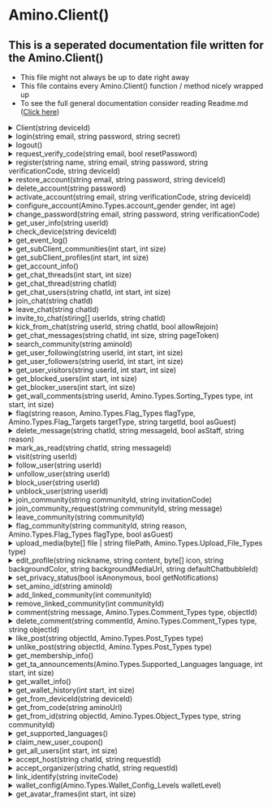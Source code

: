 # Amino.Client()
## This is a seperated documentation file written for the Amino.Client()
- This file might not always be up to date right away
- This file contains every Amino.Client() function / method nicely wrapped up
- To see the full general documentation consider reading Readme.md ([Click here](https://github.com/FabioGaming/Amino.NET))



<details>
<summary id="functionName">Client(string deviceId)</summary>
<p id="functionDescription">The Amino.Client() Object is a crucial object to make Bots or tools, as there need to be an instance of it to make the library work</p>

### Object Values:
Note that some values might be `null` if you don't `login` into an Amino account
- deviceID : string
- sessionID : string
- secret : string
- userID : string
- json : string
- googleID : string
- appleID : string
- facebookID : string
- twitterID : string
- iconUrl : string
- aminoID : string
- email : string
- phoneNumber : string
- nickname : string
- is_Global : bool
- debug : bool (default: false) : If turned to true, all API responses will be printed into the Trace log

### Extras
- Consider using try catch statements, if a function fails while executing the request, the response code doesn't indicate success or if a custom condition is triggered, it will throw an Exception!

### Required Values:
- deviceId : string : if left empty, it will generate a valid Amino Device ID

### Example:
```CSharp
Amino.Client client = new Amino.Client(); // This client will be used as an Example Client for the rest of the Amino.Client() docuemntations, whenever "client" is being used, its just an instance of Amino.Client()
```

### Returns:
- Nothing
</details>

<details>
<summary id="functionName">login(string email, string password, string secret)</summary>
<p id="functionDescription">You can log into an existing Amino account using this function.</p>

### Required Values:
- email : string : The email of the account
- password : string : The password of the account
- secret : string (default: null) : The login secret of the account
### Example:
```CSharp
try 
{
    client.login("myEmail@Domain.com", "myEpicPassword");
    Console.WriteLine("Logged in!");
} catch 
{
    Console.WriteLine("Could not log into the account!");
}
```

### Returns:
- Nothing
</details>

<details>
<summary id="functionName">logout()</summary>
<p id="functionDescription">You can log out of an Amino account using this function, make sure you are logged into an account to use this function!</p>

### Required Values:
- None
### Example:
```CSharp
try 
{
    client.logout();
    Console.WriteLine("Logged out!");
} catch 
{
    Console.WriteLine("Could not log out!");
}
```

### Returns:
- Nothing
</details>

<details>
<summary id="functionName">request_verify_code(string email, bool resetPassword)</summary>
<p id="functionDescription">You can request an Amino verification code using this function.</p>

### Required Values:
- email : string : The email address for the Amino account
- resetPassword : bool (default: false) : This decides if the verification code is supposed to reset the accounts password

### Example:
```CSharp
try
{
    client.request_verify_code("myEmail@domain.com", true);
    Console.WriteLine("Requested Verification code!");
} catch
{
    Console.WriteLine("Could not send email");
}
```

### Returns:
- Nothing
</details>


<details>
<summary id="functionName">register(string name, string email, string password, string verificationCode, string deviceId)</summary>
<p id="functionDescription">This function allows you to register an Amino account</p>

### Required Values:
- name : string : The name of the account
- email : string : The email of the account
- password : string : The password of the account
- verificationCode : string : The verification code for the email, refer to `request_verify_code()`
- deviceId : string (default: null) : The device ID of the account, if left empty it will generate one for you
### Example:
```CSharp
try 
{
    client.register("epicName", "myEmail@Domain.com", "myNicePassword", "ABCDEF");
    Console.WriteLine("Account registered!");
} catch 
{
    Console.Writeline("Could not register account!");
}
```

### Returns:
- Nothing
</details>

<details>
<summary id="functionName">restore_account(string email, string password, string deviceId)</summary>
<p id="functionDescription">This function allows you to restore a deleted Amino account</p>

### Required Values:
- email : string : The email of the account you want to restore
- password : string : The password of the account you want to restore
- deviceId : string (default: null) : The device ID you want to restore the account with, if left empty it will generate one for you

### Example:
```CSharp
try 
{
    client.restore_account("myEmail@Domain.com", "myEpicPassword", "someDeviceId");
    Console.WriteLine("Restored account successfully!");
} catch 
{
    Console.WriteLine("Could not restore account!");
}
```

### Returns:
- Nothing
</details>

<details>
<summary id="functionName">delete_account(string password)</summary>
<p id="functionDescription">This function allows you to delete the current Amino account in use.</p>

### Required Values:
- password : string : The password of the current Amino Account
### Example:
```CSharp
try 
{
    client.delete_account("myEpicPassword");
    Console.WriteLine("Account has been deleted Successfully!");
} catch 
{
    Console.WriteLine("Account could not be deleted!");
}
```

### Returns:
- Nothing
</details>

<details>
<summary id="functionName">activate_account(string email, string verificationCode, string deviceId)</summary>
<p id="functionDescription">This function allows you to activate an Amino account using a verification Code</p>

### Required Values:
- email : string : The email address of the account you want to activate
- verificationCode : string : The verification Code to activate the account (refer to `request_verify_code()`)
- deviceId : string (default: null) : The device ID  you want to activate the account from, if left empty it will generate one for you
### Example:
```CSharp
try 
{
    client.activate_account("myEmail@Domain.com", "ABCDEF");
    Console.WriteLine("The account has been activated!")
} catch 
{
    Console.WriteLine("Could not activate the account!");
}
```

### Returns:
- Nothing
</details>

<details>
<summary id="functionName">configure_account(Amino.Types.account_gender gender, int age)</summary>
<p id="functionDescription">
This function allows you to configure an Amino accounts age and gender</p>

### Required Values:
- gender : Amino.Types.account_gender : The gender you want the account to be configured to
- age : int : Sets the age of the account : This value cannot be lower than 13!
### Example:
```CSharp
try 
{
    client.configure_account(Amino.Types.account_gender.Non_Binary, 18);
    Console.WriteLine("Configured account successfully!");
} catch 
{
    Console.WriteLine("Could not configure account!");
}
```

### Returns:
- Nothing
</details>

<details>
<summary id="functionName">change_password(string email, string password, string verificationCode)</summary>
<p id="functionDescription">This function allows you to change the password of the current Amino account.</p>

### Required Values:
- email : string : The email of your account
- password : string : The new password you want the account to change to
- verificationCode : string : The verification code needed to reset your Password (refer to `request_verify_code()`)
### Example:
```CSharp
try 
{
    client.change_password("myEmail@Domain.com", "myNewPassword", "ABCDEF");
    Console.WriteLine("Account password has been changed successfully!");
} catch 
{
    Console.WriteLine("Could not reset password!");
}
```

### Returns:
- Nothing
</details>

<details>
<summary id="functionName">get_user_info(string userId)</summary>
<p id="functionDescription">This function allows you to get information about a global Amino Profile</p>

### Required Values:
- userId : string : The object / user ID of the Amino user you want to get information about
### Example:
```CSharp
try 
{
    var userProfile = client.get_user_info("anyUserId");
    Console.WriteLine("Account username: " + userProfile.nickname);
} catch 
{
    Console.WriteLine("Could not get user information");
}
```

### Returns:
- Amino.Objects.GlobalProfile
</details>

<details>
<summary id="functionName">check_device(string deviceId)</summary>
<p id="functionDescription">This function allows you to check if a device ID is valid or not</p>

### Required Values:
- deviceId : string : The device ID you want to check
### Example:
```CSharp
try 
{
    if(client.check_device("someDeviceId")) 
    {
        Console.WriteLine("This device ID is valid!");
    } else 
    {
        Console.WriteLine("This device ID is invalid!");
    }
} catch 
{
    Console.WriteLine("Could not check device ID");
}
```

### Returns:
- bool
</details>

<details>
<summary id="functionName">get_event_log()</summary>
<p id="functionDescription">This function allows you to get information about the current accounts event log!</p>

### Required Values:
- None
### Example:
```CSharp
try 
{
    var eventLog = client.get_event_log();
    Console.WriteLine("EventLog JSON: " + eventLog.json);
} catch 
{
    Console.WriteLine("Could not get eventLog!");
}
```

### Returns:
- Amino.Objects.EventLog
</details>

<details>
<summary id="functionName">get_subClient_communities(int start, int size)</summary>
<p id="functionDescription">This function allows you to get information about all the Communities where the current Amino account is in</p>

### Required Values:
- start : int (default: 0) : The start index for getting the communities
- size : int (default: 25) : Sets the range between `start` and whatever number this is set to
### Example:
```CSharp
try 
{
    List<Amino.Objects.Community> communityList = client.get_subClient_communities();
    Console.WriteLine("First community Name: " + communityList[0].communityName);
} catch 
{
    Console.WriteLine("Could not get subClient communities.");
}
```

### Returns:
- List<Amino.Objects.Community>
</details>

<details>
<summary id="functionName">get_subClient_profiles(int start, int size)</summary>
<p id="functionDescription">This function allows you to get information about all the community profiles where the current Amino account is in</p>

### Required Values:
- start : int (default: 0) : The start index of the Community profiles
- size : int (default: 25) : Sets the range between `start` and whatever this is set to
### Example:
```CSharp
try 
{
    List<Amino.Objects.CommunityProfile> profileList = client.get_subClient_profiles();
    Console.WriteLine("Profile name in first community: " + profileList[0].nickname);
} catch 
{
    Console.WriteLine("Could not get subClient profiles");
}
```

### Returns:
- List<Amino.Objects.CommunityProfile>
</details>

<details>
<summary id="functionName">get_account_info()</summary>
<p id="functionDescription">This function allows you to get information about the current Amino account</p>

### Required Values:
- None
### Example:
```CSharp
try 
{
    var accountInfo = client.get_account_info();
    Console.WriteLine("Account was created on " + accountInfo.createdTime);
} catch 
{
    Console.WriteLine("Could not get user information");
}
```

### Returns:
- Amino.Objects.UserAccount
</details>

<details>
<summary id="functionName">get_chat_threads(int start, int size)</summary>
<p id="functionDescription">This function allows you to get all chat threads where the current Amino account is in</p>

### Required Values:
- start : int (default: 0) : Sets the Start index for getting chat list
- size : int (default: 25) : Sets the range between `start` and whatever this is set to
### Example:
```CSharp
{
    List<Amino.Objects.Chat> chatList = client.get_chat_threads();
    Console.WriteLine("Nickname of the owner of the first chat: " + chatList[0].Author.nickname);
} catch 
{
    Console.WriteLine("Could not get chats!");
}
```

### Returns:
- List<Amino.Objects.Chat>
</details>

<details>
<summary id="functionName">get_chat_thread(string chatId)</summary>
<p id="functionDescription">This function allows you to get information about a specific chat thread where the current Amino account is in</p>

### Required Values:
- chatId : string : The object / chat ID of the chat thread you want the information from
### Example:
```CSharp
try 
{
    var Chat = client.get_chat_thread("myChatId");
    Console.WriteLine("Chat Member Count: " + Chat.membersCount);
} catch 
{
    Console.WriteLine("Could not get chat Thread");
}
```

### Returns:
- Amino.Objects.Chat
</details>

<details>
<summary id="functionName">get_chat_users(string chatId, int start, int size)</summary>
<p id="functionDescription">This function allows you to get chat member information about a specific chat thread</p>

### Required Values:
- chatId : string : The object / chat ID of the chat thread
- start : int (default: 0) : Sets the Start index for getting chat users
- size : int (default: 25) : Sets the range between `start` and whatever this is set to

### Example:
```CSharp
try 
{
    List<Amino.Objects.ChatMember> chatMemberList = client.get_chat_users("myChatId");
    Console.WriteLine("Name of the first chat member: " + chatMemberList[0].nickname);
} catch 
{
    Console.WriteLine("Could not get chat users");
}
```

### Returns:
- List<Amino.Objects.ChatMember>
</details>

<details>
<summary id="functionName">join_chat(string chatId)</summary>
<p id="functionDescription">This function allows you to join a chat thread using the current Amino account.</p>

### Required Values:
- chatId : string : The object / chat ID of the chat thread you want to join
### Example:
```CSharp
try 
{
    client.join_chat("myChatId");
    Console.WriteLine("Joined chat");
} catch 
{
    Console.WriteLine("Could not join chat!");
}
```

### Returns:
- None
</details>

<details>
<summary id="functionName">leave_chat(string chatId)</summary>
<p id="functionDescription">This function allows you to leave a chat thread using the current Amino account.</p>

### Required Values:
- chatId : string : The object / chat ID of the chat thread you want to leave
### Example:
```CSharp
try 
{
    client.leave_chat("myChatId");
    Console.WriteLine("Left chat");
} catch 
{
    Console.WriteLine("Could not leave chat!");
}
```

### Returns:
- Nothing
</details>

<details>
<summary id="functionName">invite_to_chat(stiring[] userIds, string chatId)</summary>
<p id="functionDescription">This function allows you to invite one or more members to a chat thread with the current Amino account</p>

### Required Values:

### Example:
```CSharp
try 
{
    string[] users = new string[] { "userId_1", "userId_2" };
    client.invite_to_chat(users, "chatId");
    Console.WriteLine("Invited users!");
} catch 
{
    Console.WriteLine("Could not invite members to chat");
}
```

### Returns:
- Nothing
</details>

<details>
<summary id="functionName">kick_from_chat(string userId, string chatId, bool allowRejoin)</summary>
<p id="functionDescription">This function allows you to kick a user from a chat thread</p>

### Required Values:
- userId : string : The userId of the user you want to kick
- chatId : string : The object / chat ID of the chat thread you want to kick the user from
- allowRejoin : bool (default: true) : Decides if the user is allowed to rejoin the chat thread or not
### Example:
```CSharp
try 
{
    client.kick_from_chat("userId", "chatId", false);
    Console.WriteLine("User has been kicked from chat!");
} catch 
{
    Console.WriteLine("Could not kick member from chat!");
}
```

### Returns:
- Nothing
</details>

<details>
<summary id="functionName">get_chat_messages(string chatId, int size, string pageToken)</summary>
<p id="functionDescription">This function allows you to get a collection of messages in a specific chat thread the current Amino account is in</p>

### Required Values:
- chatId : string : The object / chat ID of the chat thread that you want the messages from
- size : int (default: 25) : The amount of messages you want to get
- pageToken : string (default: null) : The page Token of the messages
### Example:
```CSharp
try 
{
    List<Amino.Obejcts.MessageCollection> messageList = client.get_chat_messages("someChatId", 50);
    Console.WriteLine("Nickname of the author of the first message: " + messageList[0].Author.nickname);
} catch 
{
    Console.WriteLine("Could not get chat messages!");
}
```

### Returns:
- List<Amino.Objects.MessageCollection>
</details>

<details>
<summary id="functionName">search_community(string aminoId)</summary>
<p id="functionDescription">This function allows you to search for a Community by its aminoId (**not** and ObjectId) and retrieve information about it</p>

### Required Values:
- aminoId : string : The aminoId that you want to look up
### Example:
```CSharp
try 
{
    List<Amino.Objects.CommunityInfo> communityInfo = client.search_community("myLookupTerm");
    Console.WriteLine("Name of the first community result: " + communityInfo[0].name);
} catch 
{
    Console.WriteLine("Could not search for community");
}
```

### Returns:
- Amino.Objects.CommunityInfo
</details>

<details>
<summary id="functionName">get_user_following(string userId, int start, int size)</summary>
<p id="functionDescription"></p>

### Required Values:
- userId : string : The object / user Id of a target user
- start : int (default: 0) : Sets the Start index for getting user followings
- size : int (default: 25) : Sets the range between `start` and whatever this is set to
### Example:
```CSharp
try 
{
    List<Amino.Objects.UserFollowings> userFollowings = client.get_user_followings("someUserId");
    Console.WriteLine("Name of the first user following: " + userFollowings[0].nickname);
} catch 
{
    Console.WriteLine("Could not get user followings");
}
```

### Returns:
- List<Amino.Objects.UserFollowings>
</details>

<details>
<summary id="functionName">get_user_followers(string userId, int start, int size)</summary>
<p id="functionDescription">This function allows you to get a list of users that follow a user</p>

### Required Values:
- userId : string : The object / user ID of the user you want to get the followers of
- start : int (default: 0) : Sets the Start index for getting user followers
- size : int (default: 25) : Sets the range between `start` and whatever this is set to
### Example:
```CSharp
try 
{
    List<Amino.Objects.UserFollowings> userFollowers = client.get_user_followers("someUserId");
    Console.WriteLine("Name of the first follower: " + userFollowers[0].nickname);
} catch 
{
    Console.WriteLine("Could not get user followers");
}
```

### Returns:
- List<Amino.Objects.UserFollowings>
</details>

<details>
<summary id="functionName">get_user_visitors(string userId, int start, int size)</summary>
<p id="functionDescription">This function allows you to get a list of users that have visited a target profile</p>

### Required Values:
- userId : string : The target users object / user ID that you want to get the visitors of
- start : int (default: 0) : Sets the Start index for getting user visitors
- size : int (default: 25) : Sets the range between `start` and whatever this is set to
### Example:
```CSharp
try 
{
    List<Amino.Objects.UserVisitor> userVisitors = client.get_user_visitors("someUserId");
    Console.WriteLine("Name list of all visitors:");
    foreach(Amino.Objects.UserVisitor visitor in userVisitors)
    {
        Console.WriteLine(visitor.Profile.nickname);
    }

} catch 
{
    Console.WriteLine("Could not get user visitors!");
}
```

### Returns:
- List<Amino.Objects.UserVisitor>
</details>

<details>
<summary id="functionName">get_blocked_users(int start, int size)</summary>
<p id="functionDescription">This function allows you to get a list of users that the current Amino account has blocked</p>

### Required Values:
- start : int (default: 0) : Sets the Start index for getting blocked users
- size : int (default: 25) : Sets the range between `start` and whatever this is set to
### Example:
```CSharp
try 
{
    List<Amino.Objects.BlockedUser> blockedUsers = client.get_blocked_users();
    Console.WriteLine("List of blocked users (user IDs)");
    foreach(Amino.Obejcts.BlockedUser user in blockedUsers) 
    {
        Console.WriteLine(user.userId);
    }
} catch 
{
    Console.WriteLine("Could not get blocked users");
}
```

### Returns:
- List<Amino.Objects.BlockedUser>
</details>

<details>
<summary id="functionName">get_blocker_users(int start, int size)</summary>
<p id="functionDescription">This function allows you to get a list of user IDs of the users who have currenty blocked the current Amino account</p>

### Required Values:
- start : int (default: 0) : Sets the Start index for getting blocker users
- size : int (default: 25) : Sets the range between `start` and whatever this is set to
### Example:
```CSharp
try 
{
    List<string> blockerUsers = client.get_blocker_users();
    if(blockerUsers.Count > 0) 
    {
        Console.WriteLine("First blocker user: " + blockerUsers[0]);
    }
} catch 
{
    Console.WriteLine("Could not get blocker users");
}
```

### Returns:
- List<<string>string>
</details>

<details>
<summary id="functionName">get_wall_comments(string userId, Amino.Types.Sorting_Types type, int start, int size)</summary>
<p id="functionDescription">This function allows you to get a list of comments that have been left on a users wall</p>

### Required Values:
- userId : string : The object / user ID of the user you want to get the wall comments from
- type : Amino.Types.Sorting_Types : The type of sorting you want to apply to the comment filter
- start : int (default: 0) : Sets the Start index for getting wall comments
- size : int (default: 25) : Sets the range between `start` and whatever this is set to
### Example:
```CSharp
try 
{
    List<Amino.Obejcts.Comment> wallComments = client.get_wall_comments("someUserId", Types.Sorting_Types.Newest);
    Console.WriteLine("First wall comment content: " + wallComments[0].content);
} catch 
{
    Console.WriteLine("Could not get wall comments");
}
```

### Returns:
- List<Amino.Objects.Comment>
</details>

<details>
<summary id="functionName">flag(string reason, Amino.Types.Flag_Types flagType, Amino.Types.Flag_Targets targetType, string targetId, bool asGuest)</summary>
<p id="functionDescription">This function allows you to flag a post / profile on Amino</p>

### Required Values:
- reason : string : The reason you are flagging the target
- flagType : Amino.Types.Flag_Types : The type of flagging that is being done
- targetType : Amino.Types.Flag_Targets : The type of the target that is being flagged
- targetId : string : The object / user ID of the target that you want to flag
- asGuest : bool : This value decides if you want to flag the content as a guest or as a logged in Amino user
### Example:
```CSharp
try 
{
    client.flag("spamming posts", Amino.Types.Flag_Types.Spam, Amino.Types.Flag_Targets.User, false);
    Console.WriteLine("Flagged content!");
} catch 
{
    Console.WriteLine("Could not flag content");
}
```

### Returns:
- Nothing
</details>

<details>
<summary id="functionName">delete_message(string chatId, string messageId, bool asStaff, string reason) </summary>
<p id="functionDescription">This function allows you to delete a specific chat message using the current Amino account</p>

### Required Values:
- chatId : string : The object / chat ID where the message has been sent in
- messageId : string : The object / message ID of the message that you want to delete
- asStaff : bool (default: false) : This value decides if you're deleting the message as a staff membber
- reason : string (default: null) : The reason provided if the message is being deleted as a staff member
### Example:
```CSharp
try 
{
    client.delete_message("someChatId", "someMessageId", true, "spam content");
    Console.WriteLine("Message deleted!");
} catch 
{
    Console.WriteLine("Could not delete message!");
}
```

### Returns:
- Nothing
</details>

<details>
<summary id="functionName">mark_as_read(string chatId, string messageId)</summary>
<p id="functionDescription">This function allows you to mark a message as read</p>

### Required Values:
- chatId : string : The object / chat ID of the chat where the message has been sent in
- messageId : string : The object / message ID that you want to mark as read
### Example:
```CSharp
try 
{
    client.mark_as_read("someChatId", "someMessageId");
    Console.WriteLine("Marked message as read");
} catch 
{
    Console.WriteLine("Could not mark message as read");
}
```

### Returns:
- Nothing
</details>

<details>
<summary id="functionName">visit(string userId)</summary>
<p id="functionDescription">This function allows you to visit a users Amino profile</p>

### Required Values:
- userId : string : The object / user ID of the user that you want to visit
### Example:
```CSharp
try 
{
    client.visit("someUserId");
    Console.WriteLine("Visited profile");
} catch 
{
    Console.WriteLine("Could not visit user!");
}
```

### Returns:
- Nothing
</details>

<details>
<summary id="functionName">follow_user(string userId)</summary>
<p id="functionDescription">This function allows you to follow a user using the current Amino account</p>

### Required Values:
- userId : string : The object / user ID of the user you want to follow
### Example:
```CSharp
try 
{
    client.follow("someUserId");
    Console.WriteLine("Followed user");
} catch 
{
    Console.WriteLine("Could not follow user");
}
```

### Returns:
- Nothing
</details>

<details>
<summary id="functionName">unfollow_user(string userId)</summary>
<p id="functionDescription">This function allows you to unfollow a user using the current Amino account</p>

### Required Values:
- userId : string : The object / user ID of the user you want to unfollow
### Example:
```CSharp
try 
{
    client.unfollow_user("someUserId");
    Console.WriteLine("Unfollowed user");
} catch 
{
    Console.WriteLine("Could not unfollow user");
}
```

### Returns:
- Nothing
</details>

<details>
<summary id="functionName">block_user(string userId)</summary>
<p id="functionDescription">This function allows you to block a user using the current Amino account</p>

### Required Values:
- userId : string : The object / user ID of the user you want to block
### Example:
```CSharp
try 
{
    client.block_user("someUserId");
    Console.WriteLine("Blocked user");
} catch 
{
    Console.WriteLine("Could not block user");
}
```

### Returns:
- Nothing
</details>

<details>
<summary id="functionName">unblock_user(string userId)</summary>
<p id="functionDescription">This function allows you to unblock a user using the current Amino account</p>

### Required Values:
- userId : string : The object / user ID of the user you want to unblock
### Example:
```CSharp
try 
{
    client.unblock_user("someUserId");
    Console.WriteLine("Unblocked user");
} catch 
{
    Console.WriteLine("Could not unblock user");
}
```

### Returns:
- Nothing
</details>

<details>
<summary id="functionName">join_community(string communityId, string invitationCode)</summary>
<p id="functionDescription">This function allows you to join a community using the current Amino account</p>

### Required Values:
- communityId : string : The ID of the community that you want to join
- invitationCode : string (default: null) : The invitation code of the community (if there is one)
### Example:
```CSharp
try 
{
    client.join_community("123456");
    Console.WriteLine("Joined community");
} catch 
{
    Console.WriteLine("Could not join community");
}
```

### Returns:
- Nothing
</details>

<details>
<summary id="functionName">join_community_request(string communityId, string message)</summary>
<p id="functionDescription">This function allows you to make a join request to a community</p>

### Required Values:
- communityId : string : The community ID of the community that you want to request to join in
- message : string (default: null) : The message you want to state as reason on why you want to join
### Example:
```CSharp
try 
{
    client.join_community_request("123456", "I like foxes.");
    Console.WriteLine("Requested to join community");
} catch 
{
    Console.WriteLine("Could not request to join the community");
}
```

### Returns:
- Nothing
</details>

<details>
<summary id="functionName">leave_community(string communityId)</summary>
<p id="functionDescription">This function allows you to leave a comunity using the current Amino account</p>

### Required Values:
- communityId : string : The community ID of the community that you want to leave
### Example:
```CSharp
try 
{
    client.leave_community("123456");
    Console.WriteLine("Left community");
} catch 
{
    Console.WriteLine("Could not leave community");
}
```

### Returns:
- Nothing
</details>

<details>
<summary id="functionName">flag_community(string communityId, string reason, Amino.Types.Flag_Types flagType, bool asGuest)</summary>
<p id="functionDescription">This function allows you to flag a community</p>

### Required Values:
- communityId : string : The community ID of the community you want to flag
- reason : string : The reason why you want to flag the community
- flagType : Amino.Types.Flag_Types : The Type of flagging you want to do
- asGuest : bool (default: false) : This value decides if you want to flag the community as a guest or with an Amino account
### Example:
```CSharp
try 
{
    client.flag_community("123456", "No foxes", Amino.Types.Flag_Types.Trolling, true);
    Console.WriteLine("Flagged community");
} catch 
{
    Console.WriteLine("Could not flag community");
}
```

### Returns:
- Nothing
</details>

<details>
<summary id="functionName">upload_media(byte[] file | string filePath, Amino.Types.Upload_File_Types type)</summary>
<p id="functionDescription">This function allows you to upload media directly to the Amino servers, it will return the resulting media URL.</p>

### Required Values:
- file : byte[] : The bytes of the file that you want to upload
- filePath : string : The path to the file that you want to upload
- type : Amino.Types.Upload_File_Types : The type of media that you want to upload
### Example:
```CSharp
try 
{
    //Uploading media using the file bytes
    byte[] fileBytes = File.ReadAllBytes("Path_To_File");
    string uploaded_with_bytes = client.upload_media(fileBytes, Types.upload_File_Types.Image);

    //Uploading media using file path
    string uploaded_with_path = client.upload_media("Path_To_File", Types.upload_File_Types.Image);

} catch 
{
    Console.WriteLine("Could not upload media");
}
```

### Returns:
- string
</details>

<details>
<summary id="functionName">edit_profile(string nickname, string content, byte[] icon, string backgroundColor, string backgroundMediaUrl, string defaultChatbubbleId)</summary>
<p id="functionDescription">This function allows you to edit your global Amino profile</p>

### Required Values:
- nickname : string (default: null) : The nickname you want the account to have
- content : string (default: null) : The content of the accounts description you want the account to have
- icon : byte[] (default: null) : The icon you want the account to have as profile picture
- backgroundColor : string (default: null) : The background color of the account as HEX format
- backgroundMediaUrl : string (default: null) : The backkground media you want the account to have
- defaultChatbubbleId : string (default: null) : The default chat bubble ID you want the account to have
### Example:
```CSharp
try 
{
    client.edit_profile("I hated making this one.", "it sucked and probably doesn't even work.", backgroundColor: "#FFFFFF");
    Console.WriteLine("Edited profile");
} catch 
{
    Console.WriteLine("Could not edit profile");
}
```

### Returns:
- Nothing
</details>

<details>
<summary id="functionName">set_privacy_status(bool isAnonymous, bool getNotifications)</summary>
<p id="functionDescription">This function allows you to set the privacy status of the current Amino account</p>

### Required Values:
- isAnonymous : bool (default: false) : Decides if the account is anonymous
- getNotifications : bool (default: true) : Decides if you get notifications or not
### Example:
```CSharp
try 
{
    client.set_privacy_status(true, false);
    Console.WriteLine("Set privacy status");
} catch 
{
    Console.WriteLine("Could not set privacy status");
}
```

### Returns:
- Nothing
</details>

<details>
<summary id="functionName">set_amino_id(string aminoId)</summary>
<p id="functionDescription">This function allows you to change your Amino ID, note that you can't do this an unlimited amount of times</p>

### Required Values:
- aminoId : string : The Amino ID that you want to assign for the account
### Example:
```CSharp
try 
{
    client.set_amino_id("someAminoID");
    Console.WriteLine("Set Amino ID");
} catch 
{
    Console.WriteLine("Could not set Amino ID");
}
```

### Returns:
- Nothing
</details>

<details>
<summary id="functionName">add_linked_community(int communityId)</summary>
<p id="functionDescription">This function allows you to add a linked community to the profile of the current Amino account</p>

### Required Values:
- communityId : int : The ID of the community that you want to add
### Example:
```CSharp
try 
{
    client.add_linked_community(123456);
    Console.WriteLine("Added linked community");
} catch 
{
    Console.WriteLine("Could not add linked community");
}
```

### Returns:
- Nothing
</details>

<details>
<summary id="functionName">remove_linked_community(int communityId)</summary>
<p id="functionDescription">This function allows you to remove a linked community from the profile of the current Amino account</p>

### Required Values:
- communityId : int : The ID of the community that you want to remove
### Example:
```CSharp
try 
{
    client.remove_linked_community(123456);
    Console.WriteLine("Removed linked community");
} catch 
{
    Console.WriteLine("Could not remove linked community");
}
```

### Returns:
- Nothing
</details>

<details>
<summary id="functionName">comment(string message, Amino.Types.Comment_Types type, objectId)</summary>
<p id="functionDescription">This function allows you to comment below a post, a wall or reply to a comment using the current Amino account</p>

### Required Values:
- message : string : The content of the comment that you want to post
- type : Amino.Types.Comment_Types : The type of comment you want to post
- objectId : string : The object ID of the target you want to comment under / reply to
### Example:
```CSharp
try 
{
    client.comment("Nice post. Sadly it's not about Foxes.", Amino.Types.Comment_Types.Blog, "somePostId");
    Console.WriteLine("Comment posted");
} catch 
{
    Console.WriteLine("Could not comment");
}
```

### Returns:
- Nothing
</details>

<details>
<summary id="functionName">delete_comment(string commentId, Amino.Types.Comment_Types type, string objectId)</summary>
<p id="functionDescription">This function allows you to delete a comment from a post, a users wall or a reply using the current Amino account</p>

### Required Values:
- commentId : string : The object ID of the comment that you want to delete
- type : Amino.Types.Comment_Types : The type of comment you're targetting
- objectId : string : The object ID where the target comment has been commented on
### Example:
```CSharp
try 
{
    client.delete_comment("someCommentId", Amino.Types.Comment_Types.Blog, "someBlogPostId");
    Console.WriteLine("Deleted comment");
} catch 
{
    Console.WriteLine("Could not delete comment");
}
```

### Returns:
- Nothing
</details>

<details>
<summary id="functionName">like_post(string objectId, Amino.Types.Post_Types type)</summary>
<p id="functionDescription">This function allows you to like a post using the current Amino account</p>

### Required Values:
- objectId : string : The ID of the post you want to like
- type : Amino.Types.Post_Types : The type of post that you want to like
### Example:
```CSharp
try 
{
    client.like_post("somePostID", Amino.Types.Post_Types.Blog);
    Console.WriteLine("Liked post");
} catch 
{
    Console.WriteLiine("Could not like post");
}
```

### Returns:
- Nothing
</details>

<details>
<summary id="functionName">unlike_post(string objectId, Amino.Types.Post_Types type)</summary>
<p id="functionDescription">This function allows you to unlike a post using the current Amino account</p>

### Required Values:
- objectId : string : The object ID of the post that you want to unlike
- type : Amino.Types.Post_Types : The type of post that you want to unlike
### Example:
```CSharp
try 
{
    client.unlike_post("somePostId", Amino.Types.Post_Types.Blog);
    Console.WriteLine("Unlikes post");
} catch 
{
    Console.WriteLine("Could not unlike post");
}
```

### Returns:
- Nothing
</details>

<details>
<summary id="functionName">get_membership_info()</summary>
<p id="functionDescription">This function allows you to get information about the current Amino accounts Amino+ membership</p>

### Required Values:
- None
### Example:
```CSharp
try 
{
    var membershipInfo = client.get_membership_info();
    Console.WriteLine("The membership will expire on: " + membershipInfo.Membership.expiredTime);
} catch 
{
    Console.WriteLine("Could not get membership info");
}
```

### Returns:
- Amino.Objects.MembershipInfo
</details>

<details>
<summary id="functionName">get_ta_announcements(Amino.Types.Supported_Languages language, int start, int size)</summary>
<p id="functionDescription">This function allows you to get a list of Team Amino announcements</p>

### Required Values:
- language : Amino.Types.Supported_Languages (default: Amino.Types.Supportedd_Languages.english)
- start : int (default: 0) : Sets the Start index for getting the announcement posts
- size : int (default: 25) : Sets the range between `start` and whatever this is set to
### Example:
```CSharp
try 
{
    List<Amino.Objects.Post> announcementList = client.get_ta_announcements();
    Console.WriteLine("Title of the first post: " + announcementList[0].title);
} catch 
{
    Console.WriteLine("Could not get Team Amino announcement posts!");
}
```

### Returns:
- Amino.Objects.Post
</details>

<details>
<summary id="functionName">get_wallet_info()</summary>
<p id="functionDescription">This function allows you to get the wallet info of the current Amino account</p>

### Required Values:
- None
### Example:
```CSharp
try 
{
    var walletInfo = client.get_wallet_info();
    Console.WriteLine("This account has " + walletInfo.totalCoins + " Amino coins");
} catch 
{
    Console.WriteLine("Could not get wallet info");
}
```

### Returns:
- Amino.Objects.WalletInfo
</details>

<details>
<summary id="functionName">get_wallet_history(int start, int size)</summary>
<p id="functionDescription">This function allows you to get the wallet history of the current Amino account</p>

### Required Values:
- start : int (default: 0) : Sets the Start index for getting the wallet history
- size : int (default: 25) : Sets the range between `start` and whatever this is set to
### Example:
```CSharp
try 
{
    List<Amino.Objects.CoinHistoryEntry> coinHistory = client.get_wallet_history();
    Console.WriteLine("Latest transaction amount: " + coinHistory[0].changedCoins + " paid by " + coinHistory[0].userId);
} catch 
{
    Console.WriteLine("Could not get wallet history.");
}
```

### Returns:
- List<Amino.Objects.CoinHistoryEntry>
</details>

<details>
<summary id="functionName">get_from_deviceId(string deviceId)</summary>
<p id="functionDescription">This function allows you to get a user ID thats linked to a deviceId</p>

### Required Values:
- deviceId : string : The device ID that you want to get the userId from
### Example:
```CSharp
try 
{
    Console.WriteLine("Some stuff: " + client.get_from_deviceId("someDeviceId"));
} catch 
{
    Console.WriteLine("Could not get data from userId");
}
```

### Returns:
- string
</details>

<details>
<summary id="functionName">get_from_code(string aminoUrl)</summary>
<p id="functionDescription">This function allows you to get information about a specific Amino URL (code)</p>

### Required Values:
- aminoUrl : string : The URL of the object that you want to get information about
### Example:
```CSharp
try 
{
    var objectInfo = client.get_from_code("someUrl");
    Console.WriteLine("Target Code: " + objectInfo.targetCode);
} catch 
{
    Console.WriteLine("Could not get object information");
}
```

### Returns:
- Amino.Objects.FromCode
</details>

<details>
<summary id="functionName">get_from_id(string objectId, Amino.Types.Object_Types type, string communityId)</summary>
<p id="functionDescription">This function allows you to get informations abou tan object using the object ID</p>

### Required Values:
- objectId : string : The ID of the object that you want to get information of
- type : Amino.Objects.Object_Types : The type of the obejct that you want to get information of
- communityId : string (default: null) : If you want to get information about an object inside of a community you can assign a CommunityId to this function
### Example:
```CSharp
try 
{
    var objectInfo = client.get_from_id("somePostId", Amino.Types.Object_Types.Blog, "123456");
    Console.WriteLine("Path of the object: " + objectInfo.path);
} catch 
{
    Console.WriteLine("Could not get object informations");
}
```

### Returns:
- Amino.Objects.FromId
</details>

<details>
<summary id="functionName">get_supported_languages() </summary>
<p id="functionDescription">This function allows you to get the language codes for each supported language as a strin array</p>

### Required Values:
- None
### Example:
```CSharp
try 
{
    string[] supportedLanguages = client.get_supported_languages();
    Conmsole.WriteLine("List of supported languages:");
    foreach(string language in supportedLanguages) 
    {
        Console.WriteLine(language);
    }
} catch 
{
    Console.WriteLine("Could not get supported languages");
}
```

### Returns:
- string[]
</details>

<details>
<summary id="functionName">claim_new_user_coupon()</summary>
<p id="functionDescription">This function allows you to claim the new user coupon for the current Amino account</p>

### Required Values:
- None
### Example:
```CSharp
try 
{
    client.claim_new_user_coupon();
    Console.WriteLine("Claimed new user coupon");
} catch 
{
    Console.WriteLine("Could not claim new user coupon");
}
```

### Returns:
- Nothing
</details>

<details>
<summary id="functionName">get_all_users(int start, int size)</summary>
<p id="functionDescription">This function allows you to get a list of all global Amino users</p>

### Required Values:
- start : int (default: 0) : Sets the Start index for getting user profiles
- size : int (default: 25) : Sets the range between `start` and whatever this is set to
### Example:
```CSharp
try 
{
    List<Amino.Obejcts.UserProfile> users = client.get_all_users();
    Console.WriteLine("List of user info:")
    foreach(Amino.Objects.UserProfile user in users) 
    {
        Console.WriteLine("Name: " + user.nickname.PadRight(16) + " userId: " + user.userId);
    }
} catch 
{
    Console.WriteLine("Could not get users!");
}
```

### Returns:
- List<Amino.Obejcts.UserProfile>
</details>

<details>
<summary id="functionName">accept_host(string chatId, string requestId)</summary>
<p id="functionDescription">This function allows you to accept host / organizer of a chat room using the current Amino account</p>

### Required Values:
- chatId : string : The object / chat ID of the chat where you have been requested to be host in
- requestId : string : The object ID of the chat host request
### Example:
```CSharp
try 
{
    client.accept_host("someChatId", "someRequestId");
    Console.WriteLine("Chat host has been accepted");
} catch 
{
    Console.WriteLine("Could not accept chat host");
}
```

### Returns:
- Nothing
</details>

<details>
<summary id="functionName">accept_organizer(string chatId, string requestId)</summary>
<p id="functionDescription">Refer to `accept_host`.</p>
</details>

<details>
<summary id="functionName">link_identify(string inviteCode)</summary>
<p id="functionDescription">This function allows you to get information about an Amino invite code and its community</p>

### Required Values:
- inviteCode : string : The Amino invite code you want to get information from (The inviteCode is **not** the full invite URL)
### Example:
```CSharp
try 
{
    var inviteInformation = client.link_identify("ABCDEF")M;
    Console.WriteLine("InviteId: " + inviteInformation.invitationId + " for community: " + inviteInformation.Community.name);
} catch 
{
    Console.WriteLine("Could not get invite information!");
}
```

### Returns:
- Amino.Obejcts.FromInvite
</details>

<details>
<summary id="functionName">wallet_config(Amino.Types.Wallet_Config_Levels walletLevel)</summary>
<p id="functionDescription">This function allows you to set the coin wallet configuration using the current Amino account</p>

### Required Values:
- walletLevel : Amino.Types.Wallet_Config_Levels : The wallet Level that you want to set
### Example:
```CSharp
try 
{
    client.wallet_config(Amino.Types.Wallet_Config_Levels.lvl_2);
    Console.WriteLine("Set wallet level successfully");
} catch 
{
    Console.WriteLine("Could not set wallet level");
}
```

### Returns:
- Nothing
</details>

<details>
<summary id="functionName">get_avatar_frames(int start, int size)</summary>
<p id="functionDescription">This function allows you to get a list of Avatar Frames that the current Amino account has unlocked</p>

### Required Values:
- start : int (default: 0) : Sets the Start index for getting the Avatar Frames
- size : int (default: 25) : Sets the range between `start` and whatever this is set to
### Example:
```CSharp
try 
{
    List<Amino.Objects.AvatarFrame> frames = client.get_avatar_frames();
    if(frames.Count > 0) 
    {
        Console.WriteLine("All Frame IDs and Names in current list:");
        foreach(Amino.Obejcts.AvatarFrame frame in frames) 
        {
            Console.WriteLine("FrameID: " + frame.frameId + " FrameName: " + frame.name);
        }
    } else 
    {
        Console.WriteLine("This account does not have any Avatar Frames!");
    }
} catch 
{
    Console.WriteLine("Could not get Avatar Frames");
}
```

<!--- JUST A TEMPLATE

<details>
<summary id="functionName"></summary>
<p id="functionDescription"></p>

### Required Values:

### Example:
```CSharp
```

### Returns:
</details>
--->


<!---

<style>
#functionName {
    font-size:15px;
    font-weight: bold;
}
#functionDescription {
    font-style: italic
}

summary {
    padding: 8px;
    cursor: pointer;
}

</style> 

--->